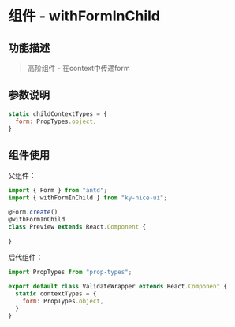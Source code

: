 # 组件 - withFormInChild

## 功能描述

> 高阶组件 - 在context中传递form

## 参数说明

```javascript
static childContextTypes = {
  form: PropTypes.object,
}
```

## 组件使用

父组件：

```javascript
import { Form } from "antd";
import { withFormInChild } from "ky-nice-ui";

@Form.create()
@withFormInChild
class Preview extends React.Component {
  
}
```

后代组件：

```js
import PropTypes from "prop-types";

export default class ValidateWrapper extends React.Component {
  static contextTypes = {
    form: PropTypes.object,
  }
}
```